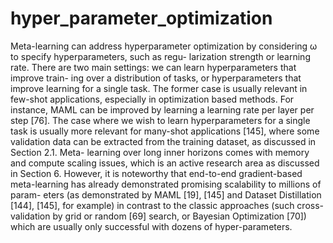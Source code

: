 # hyper_parameter_optimization

Meta-learning can address hyperparameter optimization by considering ω to specify hyperparameters, such as regu- larization strength or learning rate. There are two main settings: we can learn hyperparameters that improve train- ing over a distribution of tasks, or hyperparameters that improve learning for a single task. The former case is usually relevant in few-shot applications, especially in optimization based methods. For instance, MAML can be improved by learning a learning rate per layer per step [76]. The case where we wish to learn hyperparameters for a single task is usually more relevant for many-shot applications [145], where some validation data can be extracted from the training dataset, as discussed in Section 2.1. Meta- learning over long inner horizons comes with memory and compute scaling issues, which is an active research area as discussed in Section 6. However, it is noteworthy that end-to-end gradient-based meta-learning has already
demonstrated promising scalability to millions of param- eters (as demonstrated by MAML [19], [145] and Dataset Distillation [144], [145], for example) in contrast to the classic approaches (such cross-validation by grid or random [69] search, or Bayesian Optimization [70]) which are usually only successful with dozens of hyper-parameters.
<!-- REFERENCE -->
